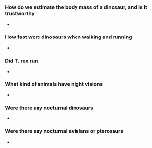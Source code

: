 ### How do we estimate the body mass of a dinosaur, and is it trustworthy 
*

### How fast were dinosaurs when walking and running 
*

### Did T. rex run
*

### What kind of animals have night visions 
*

### Were there any nocturnal dinosaurs
*

### Were there any nocturnal avialans or pterosaurs
*
